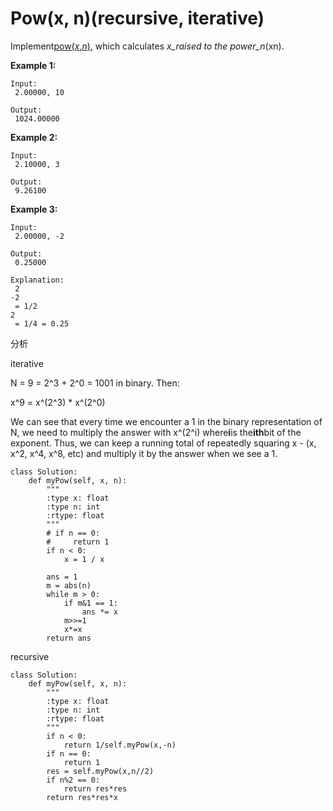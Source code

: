 # Pow\(x, n\)\(recursive, iterative\)

Implement[pow\(_x_,_n_\)](http://www.cplusplus.com/reference/valarray/pow/), which calculates _x\_raised to the power\_n_\(xn\).

**Example 1:**

```text
Input:
 2.00000, 10

Output:
 1024.00000
```

**Example 2:**

```text
Input:
 2.10000, 3

Output:
 9.26100
```

**Example 3:**

```text
Input:
 2.00000, -2

Output:
 0.25000

Explanation:
 2
-2
 = 1/2
2
 = 1/4 = 0.25
```

分析

iterative

N = 9 = 2^3 + 2^0 = 1001 in binary. Then:

x^9 = x^\(2^3\) \* x^\(2^0\)

We can see that every time we encounter a 1 in the binary representation of N, we need to multiply the answer with x^\(2^i\) where**i**is the**ith**bit of the exponent. Thus, we can keep a running total of repeatedly squaring x - \(x, x^2, x^4, x^8, etc\) and multiply it by the answer when we see a 1.

```text
class Solution:
    def myPow(self, x, n):
        """
        :type x: float
        :type n: int
        :rtype: float
        """
        # if n == 0:
        #     return 1
        if n < 0:
            x = 1 / x

        ans = 1
        m = abs(n)
        while m > 0:
            if m&1 == 1:
                ans *= x
            m>>=1
            x*=x
        return ans
```

recursive

```text
class Solution:
    def myPow(self, x, n):
        """
        :type x: float
        :type n: int
        :rtype: float
        """
        if n < 0:
            return 1/self.myPow(x,-n)
        if n == 0:
            return 1
        res = self.myPow(x,n//2)
        if n%2 == 0:
            return res*res
        return res*res*x
```

